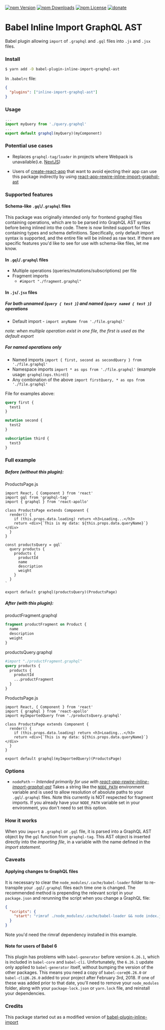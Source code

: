 [![npm Version](https://img.shields.io/npm/v/babel-plugin-inline-import-graphql-ast.svg)](https://www.npmjs.com/package/babel-plugin-inline-import-graphql-ast)
[![npm Downloads](https://img.shields.io/npm/dm/babel-plugin-inline-import-graphql-ast.svg)](https://www.npmjs.com/package/babel-plugin-inline-import-graphql-ast)
[![npm License](https://img.shields.io/npm/l/babel-plugin-inline-import-graphql-ast.svg)](https://www.npmjs.com/package/babel-plugin-inline-import-graphql-ast)
[![donate](https://img.shields.io/badge/donate-PayPal-green.svg)](https://www.paypal.com/cgi-bin/webscr?cmd=_s-xclick&hosted_button_id=3AYURHRU7PMCL)

# Babel Inline Import GraphQL AST

Babel plugin allowing `import` of `.graphql` and `.gql` files into `.js` and `.jsx` files.

### Install

```bash
$ yarn add -D babel-plugin-inline-import-graphql-ast
```

In `.babelrc` file:

```JSON
{
  "plugins": ["inline-import-graphql-ast"]
}
```

### Usage

```JavaScript
...
import myQuery from './query.graphql'
...
export default graphql(myQuery)(myComponent)
```

### Potential use cases

* Replaces `graphql-tag/loader` in projects where Webpack is unavailable(i.e. [NextJS](https://github.com/zeit/next.js/))

* Users of [create-react-app](https://github.com/facebook/create-react-app/) that want to avoid ejecting their app can use this package indirectly by using [react-app-rewire-inline-import-graphql-ast](https://github.com/detrohutt/react-app-rewire-inline-import-graphql-ast)

### Supported features

#### Schema-like `.gql`/`.graphql` files

This package was originally intended only for frontend graphql files containing operations, which are to be parsed into GraphQL AST syntax before being inlined into the code.
There is now limited support for files containing types and schema definitions.
Specifically, only default import syntax is supported, and the entire file will be inlined as raw text. If there are specific features you'd like to see for use with schema-like files, let me know.

#### In `.gql`/`.graphql` files

* Multiple operations (queries/mutations/subscriptions) per file
* Fragment imports
  * `#import "./fragment.graphql"`

#### In `.js`/`.jsx` files

##### For both unnamed (`query { test }`) and named (`query named { test }`) operations

* Default import - `import anyName from './file.graphql'`

_note: when multiple operation exist in one file, the first is used as the default export_

##### For named operations only

* Named imports `import { first, second as secondQuery } from './file.graphql'`
* Namespace imports `import * as ops from './file.graphql'` (example usage: `graphql(ops.third)`)
* Any combination of the above `import firstQuery, * as ops from './file.graphql'`

File for examples above:

```GraphQL
query first {
  test1
}

mutation second {
  test2
}

subscription third {
  test3
}
```

### Full example

##### Before (without this plugin):

ProductsPage.js

```JSX
import React, { Component } from 'react'
import gql from 'graphql-tag'
import { graphql } from 'react-apollo'

class ProductsPage extends Component {
  render() {
    if (this.props.data.loading) return <h3>Loading...</h3>
    return <div>{`This is my data: ${this.props.data.queryName}`}</div>
  }
}

const productsQuery = gql`
  query products {
    products {
      productId
      name
      description
      weight
    }
  }
`

export default graphql(productsQuery)(ProductsPage)
```

##### After (with this plugin):

productFragment.graphql

```GraphQL
fragment productFragment on Product {
  name
  description
  weight
}
```

productsQuery.graphql

```GraphQL
#import "./productFragment.graphql"
query products {
  products {
    productId
    ...productFragment
  }
}
```

ProductsPage.js

```JSX
import React, { Component } from 'react'
import { graphql } from 'react-apollo'
import myImportedQuery from './productsQuery.graphql'

class ProductsPage extends Component {
  render() {
    if (this.props.data.loading) return <h3>Loading...</h3>
    return <div>{`This is my data: ${this.props.data.queryName}`}</div>
  }
}

export default graphql(myImportedQuery)(ProductsPage)
```

### Options

* `nodePath` -- _Intended primarily for use with [react-app-rewire-inline-import-graphql-ast](https://github.com/detrohutt/react-app-rewire-inline-import-graphql-ast)_ Takes a string like the [`NODE_PATH`](https://nodejs.org/api/modules.html#modules_loading_from_the_global_folders) environment variable and is used to allow resolution of absolute paths to your `.gql`/`.graphql` files. Note this currently is NOT respected for fragment imports. If you already have your `NODE_PATH` variable set in your environment, you don't need to set this option.

### How it works

When you `import` a `.graphql` or `.gql` file, it is parsed into a GraphQL AST object by the `gql` function from `graphql-tag`. This AST object is inserted directly into the _importing file_, in a variable with the name defined in the _import statement_.

### Caveats

#### Applying changes to GraphQL files

It is necessary to clear the `node_modules/.cache/babel-loader` folder to re-transpile your `.gql`/`.graphql` files each time one is changed. The recommended method is prepending the relevant script in your `package.json` and rerunning the script when you change a GraphQL file:

```JSON
{
  "scripts": {
    "start": "rimraf ./node_modules/.cache/babel-loader && node index.js"
  }
}
```

Note you'd need the rimraf dependency installed in this example.

#### Note for users of Babel 6

This plugin has problems with `babel-generator` before version `6.26.1`, which is included in `babel-core` and `babel-cli`. Unfortunately, the `6.26.1` update only applied to `babel-generator` itself, without bumping the version of the other packages. This means you need a copy of `babel-core@6.26.0` or `babel-cli@6.26.0` added to your project after February 3rd, 2018. If one of these was added prior to that date, you'll need to remove your `node_modules` folder, along with your `package-lock.json` or `yarn.lock` file, and reinstall your dependencies.

### Credits

This package started out as a modified version of [babel-plugin-inline-import](https://www.npmjs.com/package/babel-plugin-inline-import)
